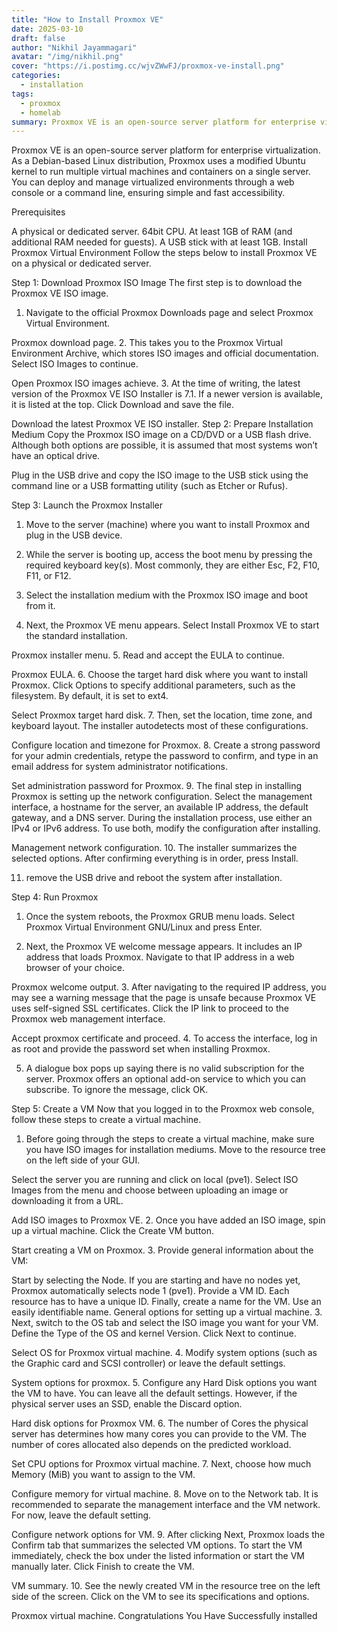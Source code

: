 ```yaml
---
title: "How to Install Proxmox VE"
date: 2025-03-10
draft: false
author: "Nikhil Jayammagari"
avatar: "/img/nikhil.png"
cover: "https://i.postimg.cc/wjvZWwFJ/proxmox-ve-install.png"
categories:
  - installation
tags:
  - proxmox
  - homelab
summary: Proxmox VE is an open-source server platform for enterprise virtualization. As a Debian-based Linux distribution, Proxmox uses a modified Ubuntu kernel to run multiple virtual machines and containers on a single server.
---
```


Proxmox VE is an open-source server platform for enterprise virtualization. As a Debian-based Linux distribution, Proxmox uses a modified Ubuntu kernel to run multiple virtual machines and containers on a single server. You can deploy and manage virtualized environments through a web console or a command line, ensuring simple and fast accessibility.

Prerequisites

A physical or dedicated server.
64bit CPU.
At least 1GB of RAM (and additional RAM needed for guests).
A USB stick with at least 1GB.
Install Proxmox Virtual Environment
Follow the steps below to install Proxmox VE on a physical or dedicated server.

Step 1: Download Proxmox ISO Image
The first step is to download the Proxmox VE ISO image.

1. Navigate to the official Proxmox Downloads page and select Proxmox Virtual Environment.

Proxmox download page.
2. This takes you to the Proxmox Virtual Environment Archive, which stores ISO images and official documentation. Select ISO Images to continue.

Open Proxmox ISO images achieve. 
3. At the time of writing, the latest version of the Proxmox VE ISO Installer is 7.1. If a newer version is available, it is listed at the top. Click Download and save the file.

Download the latest Proxmox VE ISO installer.
Step 2: Prepare Installation Medium
Copy the Proxmox ISO image on a CD/DVD or a USB flash drive. Although both options are possible, it is assumed that most systems won’t have an optical drive.

Plug in the USB drive and copy the ISO image to the USB stick using the command line or a USB formatting utility (such as Etcher or Rufus).

Step 3: Launch the Proxmox Installer
1. Move to the server (machine) where you want to install Proxmox and plug in the USB device.

2. While the server is booting up, access the boot menu by pressing the required keyboard key(s). Most commonly, they are either Esc, F2, F10, F11, or F12.

3. Select the installation medium with the Proxmox ISO image and boot from it.

4. Next, the Proxmox VE menu appears. Select Install Proxmox VE to start the standard installation.

Proxmox installer menu.
5. Read and accept the EULA to continue.

Proxmox EULA.
6. Choose the target hard disk where you want to install Proxmox. Click Options to specify additional parameters, such as the filesystem. By default, it is set to ext4.

Select Proxmox target hard disk.
7. Then, set the location, time zone, and keyboard layout. The installer autodetects most of these configurations.

Configure location and timezone for Proxmox.
8. Create a strong password for your admin credentials, retype the password to confirm, and type in an email address for system administrator notifications.

Set administration password for Proxmox.
9. The final step in installing Proxmox is setting up the network configuration. Select the management interface, a hostname for the server, an available IP address, the default gateway, and a DNS server. During the installation process, use either an IPv4 or IPv6 address. To use both, modify the configuration after installing.

Management network configuration.
10. The installer summarizes the selected options. After confirming everything is in order, press Install.

11. remove the USB drive and reboot the system after installation.

Step 4: Run Proxmox
1. Once the system reboots, the Proxmox GRUB menu loads. Select Proxmox Virtual Environment GNU/Linux and press Enter.

2. Next, the Proxmox VE welcome message appears. It includes an IP address that loads Proxmox. Navigate to that IP address in a web browser of your choice.

Proxmox welcome output.
3. After navigating to the required IP address, you may see a warning message that the page is unsafe because Proxmox VE uses self-signed SSL certificates. Click the IP link to proceed to the Proxmox web management interface.

Accept proxmox certificate and proceed.
4. To access the interface, log in as root and provide the password set when installing Proxmox.


5. A dialogue box pops up saying there is no valid subscription for the server. Proxmox offers an optional add-on service to which you can subscribe. To ignore the message, click OK.


Step 5: Create a VM
Now that you logged in to the Proxmox web console, follow these steps to create a virtual machine.

1. Before going through the steps to create a virtual machine, make sure you have ISO images for installation mediums. Move to the resource tree on the left side of your GUI.

Select the server you are running and click on local (pve1). Select ISO Images from the menu and choose between uploading an image or downloading it from a URL.

Add ISO images to Proxmox VE.
2. Once you have added an ISO image, spin up a virtual machine. Click the Create VM button.

Start creating a VM on Proxmox.
3. Provide general information about the VM:

Start by selecting the Node. If you are starting and have no nodes yet, Proxmox automatically selects node 1 (pve1).
Provide a VM ID. Each resource has to have a unique ID.
Finally, create a name for the VM. Use an easily identifiable name.
General options for setting up a virtual machine.
3. Next, switch to the OS tab and select the ISO image you want for your VM. Define the Type of the OS and kernel Version. Click Next to continue.

Select OS for Proxmox virtual machine.
4. Modify system options (such as the Graphic card and SCSI controller) or leave the default settings.

System options for proxmox.
5. Configure any Hard Disk options you want the VM to have. You can leave all the default settings. However, if the physical server uses an SSD, enable the Discard option.

Hard disk options for Proxmox VM.
6. The number of Cores the physical server has determines how many cores you can provide to the VM. The number of cores allocated also depends on the predicted workload.

Set CPU options for Proxmox virtual machine.
7. Next, choose how much Memory (MiB) you want to assign to the VM.

Configure memory for virtual machine.
8. Move on to the Network tab. It is recommended to separate the management interface and the VM network. For now, leave the default setting.

Configure network options for VM.
9. After clicking Next, Proxmox loads the Confirm tab that summarizes the selected VM options. To start the VM immediately, check the box under the listed information or start the VM manually later. Click Finish to create the VM.

VM summary.
10. See the newly created VM in the resource tree on the left side of the screen. Click on the VM to see its specifications and options.

Proxmox virtual machine.
Congratulations You Have Successfully installed